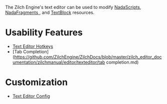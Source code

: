 The Zilch Engine's text editor can be used to modify [NadaScripts](https://github.com/ZilchEngine/ZilchDocs/blob/master/zilch_editor_documentation/zilchmanual/nada_in_zero.md), [ NadaFragments ](https://github.com/ZilchEngine/ZilchDocs/blob/master/zilch_editor_documentation/zilchmanual/graphics/materials/shaders.md), and [TextBlock](https://github.com/ZilchEngine/ZilchDocs/blob/master/zilch_editor_documentation/zilchmanual/architecture/resources/textblock.md) resources.

 # Usability Features

- [Text Editor Hotkeys](https://github.com/ZilchEngine/ZilchDocs/blob/master/zilch_editor_documentation/zilchmanual/editor/texteditor/texteditorhotkeys.md)
- [Tab Completion](https://github.com/ZilchEngine/ZilchDocs/blob/master/zilch_editor_documentation/zilchmanual/editor/texteditor/tab completion.md)

 # Customization

- [Text Editor Config](https://github.com/ZilchEngine/ZilchDocs/blob/master/zilch_editor_documentation/zilchmanual/editor/texteditor/texteditorconfig.md)
 

 
